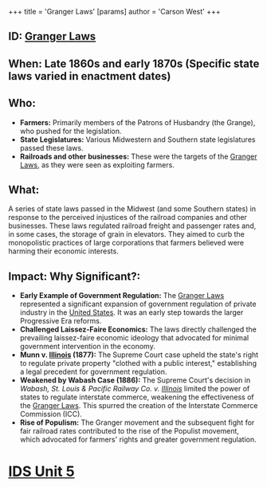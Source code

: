 +++
 title = 'Granger Laws'
[params]
	author = 'Carson West'
+++
## ID: [Granger Laws](./../granger-laws/)

## When: Late 1860s and early 1870s (Specific state laws varied in enactment dates)

## Who:
* **Farmers:** Primarily members of the Patrons of Husbandry (the Grange), who pushed for the legislation.
* **State Legislatures:**  Various Midwestern and Southern state legislatures passed these laws.
* **Railroads and other businesses:** These were the targets of the [Granger Laws](./../granger-laws/), as they were seen as exploiting farmers.

## What: 
A series of state laws passed in the Midwest (and some Southern states) in response to the perceived injustices of the railroad companies and other businesses.  These laws regulated railroad freight and passenger rates and, in some cases, the storage of grain in elevators. They aimed to curb the monopolistic practices of large corporations that farmers believed were harming their economic interests.

## Impact: Why Significant?:
* **Early Example of Government Regulation:**  The [Granger Laws](./../granger-laws/) represented a significant expansion of government regulation of private industry in the [United States](./../united-states/). It was an early step towards the larger Progressive Era reforms.
* **Challenged Laissez-Faire Economics:** The laws directly challenged the prevailing laissez-faire economic ideology that advocated for minimal government intervention in the economy.
* **Munn v. [Illinois](./../illinois/) (1877):** The Supreme Court case upheld the state's right to regulate private property "clothed with a public interest," establishing a legal precedent for government regulation.
* **Weakened by Wabash Case (1886):** The Supreme Court's decision in *Wabash, St. Louis & Pacific Railway Co. v. [Illinois](./../illinois/)* limited the power of states to regulate interstate commerce, weakening the effectiveness of the [Granger Laws](./../granger-laws/).  This spurred the creation of the Interstate Commerce Commission (ICC).
* **Rise of Populism:** The Granger movement and the subsequent fight for fair railroad rates contributed to the rise of the Populist movement, which advocated for farmers' rights and greater government regulation.

# [IDS Unit 5](./../ids-unit-5/)